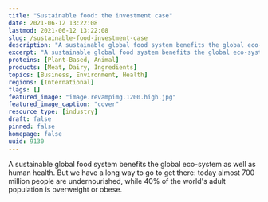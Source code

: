 ```yaml
---
title: "Sustainable food: the investment case"
date: 2021-06-12 13:22:08
lastmod: 2021-06-12 13:22:08
slug: /sustainable-food-investment-case
description: "A sustainable global food system benefits the global eco-system as well as human health. But we have a long way to go to get there: today almost 700 million people are undernourished, while 40% of the world&#8217;s adult population is overweight or&nbsp;obese."
excerpt: "A sustainable global food system benefits the global eco-system as well as human health. But we have a long way to go to get there: today almost 700 million people are undernourished, while 40% of the world&#8217;s adult population is overweight or&nbsp;obese."
proteins: [Plant-Based, Animal]
products: [Meat, Dairy, Ingredients]
topics: [Business, Environment, Health]
regions: [International]
flags: []
featured_image: "image.revampimg.1200.high.jpg"
featured_image_caption: "cover"
resource_type: [industry]
draft: false
pinned: false
homepage: false
uuid: 9130
---
```

A sustainable global food system benefits the global eco-system as well
as human health. But we have a long way to go to get there: today almost
700 million people are undernourished, while 40% of the world's adult
population is overweight or obese.
